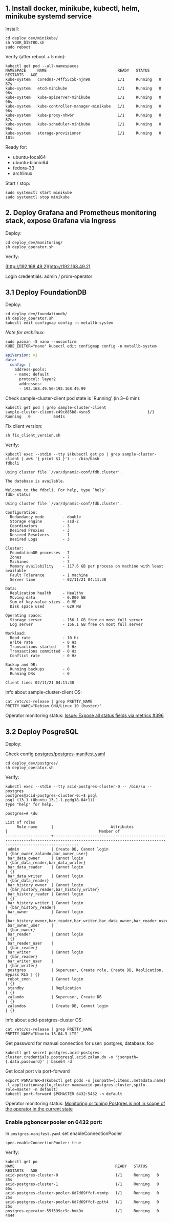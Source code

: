 ## 1. Install docker, minikube, kubectl, helm, minikube systemd service
Install:

```
cd deploy_dev/minikube/
sh YOUR_DISTRO.sh
sudo reboot
```
Verify (after reboot + 5 min):
```
kubectl get pod --all-namespaces 
NAMESPACE     NAME                               READY   STATUS    RESTARTS   AGE
kube-system   coredns-74ff55c5b-njn98            1/1     Running   0          87s
kube-system   etcd-minikube                      1/1     Running   0          96s
kube-system   kube-apiserver-minikube            1/1     Running   0          96s
kube-system   kube-controller-manager-minikube   1/1     Running   0          96s
kube-system   kube-proxy-nhw6r                   1/1     Running   0          87s
kube-system   kube-scheduler-minikube            1/1     Running   0          96s
kube-system   storage-provisioner                1/1     Running   0          101s
```

Ready for:
* ubuntu-focal64
* ubuntu-bionic64
* fedora-33
* archlinux

Start / stop:
```
sudo systemctl start minikube
sudo systemctl stop minikube
```
## 2. Deploy Grafana and Prometheus monitoring stack, expose Grafana via Ingress
Deploy:
```
cd deploy_dev/monitoring/
sh deploy_operator.sh
```
Verify:

[http://192.168.49.2](http://192.168.49.2)

Login credentials: admin / prom-operator
## 3.1 Deploy FoundationDB
Deploy:
```
cd deploy_dev/foundationdb/
sh deploy_operator.sh
kubectl edit configmap config -n metallb-system
```
*Note for archlinux:*
```
sudo pacman -S nano --noconfirm
KUBE_EDITOR="nano" kubectl edit configmap config -n metallb-system
```
```yaml
apiVersion: v1
data:
  config: |
    address-pools:
    - name: default
      protocol: layer2
      addresses:
      - 192.168.49.50-192.168.49.99
```
Check sample-cluster-client pod state is 'Running' (in 3~6 min):
```
kubectl get pod | grep sample-cluster-client
sample-cluster-client-c49c885b8-4sns5                         1/1     Running   0          6m41s
```
Fix client version:
```
sh fix_client_version.sh
```
Verify:
```
kubectl exec --stdin --tty $(kubectl get po | grep sample-cluster-client | awk '{ print $1 }') -- /bin/bash
fdbcli
```
```
Using cluster file `/var/dynamic-conf/fdb.cluster'.

The database is available.

Welcome to the fdbcli. For help, type `help'.
fdb> status

Using cluster file `/var/dynamic-conf/fdb.cluster'.

Configuration:
  Redundancy mode        - double
  Storage engine         - ssd-2
  Coordinators           - 3
  Desired Proxies        - 3
  Desired Resolvers      - 1
  Desired Logs           - 3

Cluster:
  FoundationDB processes - 7
  Zones                  - 7
  Machines               - 7
  Memory availability    - 117.6 GB per process on machine with least available
  Fault Tolerance        - 1 machine
  Server time            - 02/11/21 04:11:38

Data:
  Replication health     - Healthy
  Moving data            - 0.000 GB
  Sum of key-value sizes - 0 MB
  Disk space used        - 629 MB

Operating space:
  Storage server         - 156.1 GB free on most full server
  Log server             - 156.1 GB free on most full server

Workload:
  Read rate              - 10 Hz
  Write rate             - 0 Hz
  Transactions started   - 5 Hz
  Transactions committed - 0 Hz
  Conflict rate          - 0 Hz

Backup and DR:
  Running backups        - 0
  Running DRs            - 0

Client time: 02/11/21 04:11:38
```
Info about sample-cluster-client OS:
```
cat /etc/os-release | grep PRETTY_NAME
PRETTY_NAME="Debian GNU/Linux 10 (buster)"
```
Operator monitoring status: [Issue: Expose all status fields via metrics #396](https://github.com/FoundationDB/fdb-kubernetes-operator/issues/396)
## 3.2 Deploy PosgreSQL
Deploy:

Check config [postgres/postgres-manifest.yaml](postgres/postgres-manifest.yaml)
```
cd deploy_dev/postgres/
sh deploy_operator.sh
```
Verify:
```
kubectl exec --stdin --tty acid-postgres-cluster-0 -- /bin/su -- postgres
postgres@acid-postgres-cluster-0:~$ psql
psql (13.1 (Ubuntu 13.1-1.pgdg18.04+1))
Type "help" for help.

postgres=# \du
                                                                               List of roles
     Role name      |                         Attributes                         |                                        Member of                                         
--------------------+------------------------------------------------------------+------------------------------------------------------------------------------------------
 admin              | Create DB, Cannot login                                    | {bar_owner,zalando,bar_owner_user}
 bar_data_owner     | Cannot login                                               | {bar_data_reader,bar_data_writer}
 bar_data_reader    | Cannot login                                               | {}
 bar_data_writer    | Cannot login                                               | {bar_data_reader}
 bar_history_owner  | Cannot login                                               | {bar_history_reader,bar_history_writer}
 bar_history_reader | Cannot login                                               | {}
 bar_history_writer | Cannot login                                               | {bar_history_reader}
 bar_owner          | Cannot login                                               | {bar_history_owner,bar_reader,bar_writer,bar_data_owner,bar_reader_user,bar_writer_user}
 bar_owner_user     |                                                            | {bar_owner}
 bar_reader         | Cannot login                                               | {}
 bar_reader_user    |                                                            | {bar_reader}
 bar_writer         | Cannot login                                               | {bar_reader}
 bar_writer_user    |                                                            | {bar_writer}
 postgres           | Superuser, Create role, Create DB, Replication, Bypass RLS | {}
 robot_zmon         | Cannot login                                               | {}
 standby            | Replication                                                | {}
 zalando            | Superuser, Create DB                                       | {}
 zalandos           | Create DB, Cannot login                                    | {}
```
Info about acid-postgres-cluster OS:
```
cat /etc/os-release | grep PRETTY_NAME
PRETTY_NAME="Ubuntu 18.04.5 LTS"
```
Get password for manual connection for user: postgres, database: foo
```
kubectl get secret postgres.acid-postgres-cluster.credentials.postgresql.acid.zalan.do -o 'jsonpath={.data.password}' | base64 -d
```
Get local port via port-forward
```
export PGMASTER=$(kubectl get pods -o jsonpath={.items..metadata.name} -l application=spilo,cluster-name=acid-postgres-cluster,spilo-role=master -n default)
kubectl port-forward $PGMASTER 6432:5432 -n default
```
Operator monitoring status: [Monitoring or tuning Postgres is not in scope of the operator in the current state](https://github.com/zalando/postgres-operator/blob/master/docs/index.md#scope)

### Enable pgboncer pooler on 6432 port:
In `postgres-manifest.yaml` set enableConnectionPooler
```
spec.enableConnectionPooler: true
```
Verify:
```
kubectl get po
NAME                                            READY   STATUS    RESTARTS   AGE
acid-postgres-cluster-0                         1/1     Running   0          35s
acid-postgres-cluster-1                         1/1     Running   0          65s
acid-postgres-cluster-pooler-6d7d69ffcf-vtmtp   1/1     Running   0          25s
acid-postgres-cluster-pooler-6d7d69ffcf-zptt4   1/1     Running   0          25s
postgres-operator-55f599cc9c-hmk9v              1/1     Running   0          4m44
```
